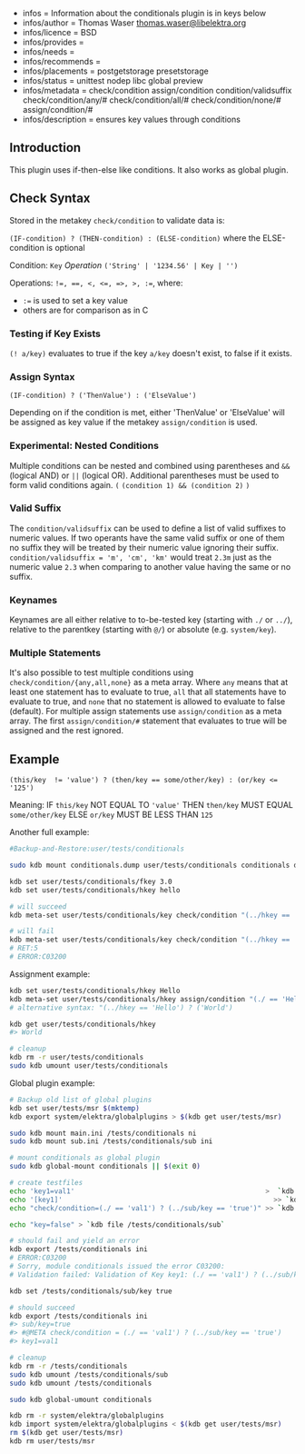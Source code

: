 - infos = Information about the conditionals plugin is in keys below
- infos/author = Thomas Waser <thomas.waser@libelektra.org>
- infos/licence = BSD
- infos/provides =
- infos/needs =
- infos/recommends =
- infos/placements = postgetstorage presetstorage
- infos/status = unittest nodep libc global preview
- infos/metadata = check/condition assign/condition condition/validsuffix check/condition/any/# check/condition/all/# check/condition/none/# assign/condition/#
- infos/description = ensures key values through conditions

## Introduction

This plugin uses if-then-else like conditions. It also works as global plugin.

## Check Syntax

Stored in the metakey `check/condition` to validate data is:

`(IF-condition) ? (THEN-condition) : (ELSE-condition)` where the ELSE-condition is optional

Condition: `Key` _Operation_ `('String' | '1234.56' | Key | '')`

Operations: `!=, ==, <, <=, =>, >, :=`, where:

- `:=` is used to set a key value
- others are for comparison as in C

### Testing if Key Exists

`(! a/key)` evaluates to true if the key `a/key` doesn't exist, to false if it exists.

### Assign Syntax

```
(IF-condition) ? ('ThenValue') : ('ElseValue')
```

Depending on if the condition is met, either 'ThenValue' or 'ElseValue' will be assigned as key value if the metakey `assign/condition` is used.

### Experimental: Nested Conditions

Multiple conditions can be nested and combined using parentheses and `&&` (logical AND) or `||` (logical OR). Additional parentheses must be used to form valid conditions again. `(` `(condition 1) && (condition 2)` `)`

### Valid Suffix

The `condition/validsuffix` can be used to define a list of valid suffixes to numeric values. If two operants have the same valid suffix or one of them no suffix they will be treated by their numeric value ignoring their suffix.
`condition/validsuffix = 'm', 'cm', 'km'` would treat `2.3m` just as the numeric value `2.3` when comparing to another value having the same or no suffix.

### Keynames

Keynames are all either relative to to-be-tested key (starting with `./` or `../`), relative to the parentkey (starting with `@/`) or absolute (e.g. `system/key`).

### Multiple Statements

It's also possible to test multiple conditions using `check/condition/{any,all,none}` as a meta array. Where `any` means that at least one statement has to evaluate to true, `all` that all statements have to evaluate to true, and `none` that no statement is allowed to evaluate to false (default).
For multiple assign statements use `assign/condition` as a meta array. The first `assign/condition/#` statement that evaluates to true will be assigned and the rest ignored.

## Example

```
(this/key  != 'value') ? (then/key == some/other/key) : (or/key <= '125')
```

Meaning: IF `this/key` NOT EQUAL TO `'value'` THEN `then/key` MUST EQUAL `some/other/key` ELSE `or/key` MUST BE LESS THAN `125`

Another full example:

```sh
#Backup-and-Restore:user/tests/conditionals

sudo kdb mount conditionals.dump user/tests/conditionals conditionals dump

kdb set user/tests/conditionals/fkey 3.0
kdb set user/tests/conditionals/hkey hello

# will succeed
kdb meta-set user/tests/conditionals/key check/condition "(../hkey == 'hello') ? (../fkey == '3.0')"

# will fail
kdb meta-set user/tests/conditionals/key check/condition "(../hkey == 'hello') ? (../fkey == '5.0')"
# RET:5
# ERROR:C03200
```

Assignment example:

```sh
kdb set user/tests/conditionals/hkey Hello
kdb meta-set user/tests/conditionals/hkey assign/condition "(./ == 'Hello') ? ('World')"
# alternative syntax: "(../hkey == 'Hello') ? ('World')

kdb get user/tests/conditionals/hkey
#> World

# cleanup
kdb rm -r user/tests/conditionals
sudo kdb umount user/tests/conditionals
```

Global plugin example:

```sh
# Backup old list of global plugins
kdb set user/tests/msr $(mktemp)
kdb export system/elektra/globalplugins > $(kdb get user/tests/msr)

sudo kdb mount main.ini /tests/conditionals ni
sudo kdb mount sub.ini /tests/conditionals/sub ini

# mount conditionals as global plugin
sudo kdb global-mount conditionals || $(exit 0)

# create testfiles
echo 'key1=val1'                                               >  `kdb file /tests/conditionals`
echo '[key1]'                                                    >> `kdb file /tests/conditionals`
echo "check/condition=(./ == 'val1') ? (../sub/key == 'true')" >> `kdb file /tests/conditionals`

echo "key=false" > `kdb file /tests/conditionals/sub`

# should fail and yield an error
kdb export /tests/conditionals ini
# ERROR:C03200
# Sorry, module conditionals issued the error C03200:
# Validation failed: Validation of Key key1: (./ == 'val1') ? (../sub/key == 'true') failed. ((../sub/key == 'true') failed)

kdb set /tests/conditionals/sub/key true

# should succeed
kdb export /tests/conditionals ini
#> sub/key=true
#> #@META check/condition = (./ == 'val1') ? (../sub/key == 'true')
#> key1=val1

# cleanup
kdb rm -r /tests/conditionals
sudo kdb umount /tests/conditionals/sub
sudo kdb umount /tests/conditionals

sudo kdb global-umount conditionals

kdb rm -r system/elektra/globalplugins
kdb import system/elektra/globalplugins < $(kdb get user/tests/msr)
rm $(kdb get user/tests/msr)
kdb rm user/tests/msr
```
